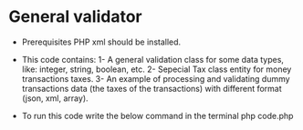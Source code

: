 # General validator

* Prerequisites
PHP xml should be installed.

* This code contains:
1- A general validation class for some data types, like: integer, string, boolean, etc.
2- Sepecial Tax class entity for money transactions taxes.
3- An example of processing and validating dummy transactions data (the taxes of the transactions) with different format (json, xml, array).

* To run this code write the below command in the terminal
php code.php
